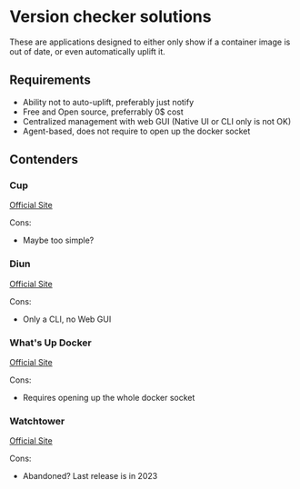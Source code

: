 # Version checker solutions

These are applications designed to either only show if a container image is out of date, or even automatically uplift it.

## Requirements

- Ability not to auto-uplift, preferably just notify
- Free and Open source, preferrably 0$ cost
- Centralized management with web GUI (Native UI or CLI only is not OK)
- Agent-based, does not require to open up the docker socket

## Contenders

### Cup

[Official Site](https://github.com/sergi0g/cup)

Cons:

- Maybe too simple?

### Diun

[Official Site](https://crazymax.dev/diun/)

Cons:

- Only a CLI, no Web GUI

### What's Up Docker

[Official Site](https://github.com/getwud/wud)

Cons: 

- Requires opening up the whole docker socket

### Watchtower

[Official Site](https://containrrr.dev/watchtower/)

Cons:

- Abandoned? Last release is in 2023
